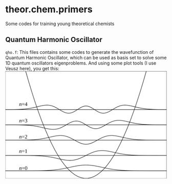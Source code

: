 # theor.chem.primers
Some codes for training young theoretical chemists

## Quantum Harmonic Oscillator
`qho.f`: This files contains some codes to generate the wavefunction of Quantum Harmonic Oscillator, which can be used as basis set to solve some 1D quantum oscillators eigenproblems.  And using some plot tools (I use Veusz here), you get this:
![qho](qho.svg)

